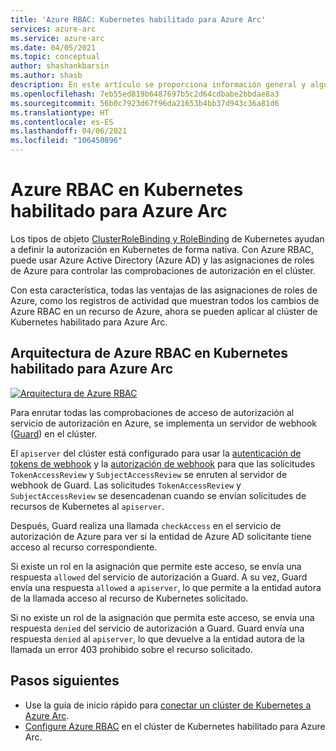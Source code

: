 ```yaml
---
title: 'Azure RBAC: Kubernetes habilitado para Azure Arc'
services: azure-arc
ms.service: azure-arc
ms.date: 04/05/2021
ms.topic: conceptual
author: shashankbarsin
ms.author: shasb
description: En este artículo se proporciona información general y algunos conceptos de la funcionalidad Azure RBAC en Kubernetes habilitado para Azure Arc
ms.openlocfilehash: 7eb55ed819b6487697b5c2d64cdbabe2bbdae8a3
ms.sourcegitcommit: 56b0c7923d67f96da21653b4bb37d943c36a81d6
ms.translationtype: HT
ms.contentlocale: es-ES
ms.lasthandoff: 04/06/2021
ms.locfileid: "106450896"
---
```

# <a name="azure-rbac-on-azure-arc-enabled-kubernetes"></a>Azure RBAC en Kubernetes habilitado para Azure Arc

Los tipos de objeto [ClusterRoleBinding y RoleBinding](https://kubernetes.io/docs/reference/access-authn-authz/rbac/#rolebinding-and-clusterrolebinding) de Kubernetes ayudan a definir la autorización en Kubernetes de forma nativa. Con Azure RBAC, puede usar Azure Active Directory (Azure AD) y las asignaciones de roles de Azure para controlar las comprobaciones de autorización en el clúster.

Con esta característica, todas las ventajas de las asignaciones de roles de Azure, como los registros de actividad que muestran todos los cambios de Azure RBAC en un recurso de Azure, ahora se pueden aplicar al clúster de Kubernetes habilitado para Azure Arc.

## <a name="architecture---azure-rbac-on-azure-arc-enabled-kubernetes"></a>Arquitectura de Azure RBAC en Kubernetes habilitado para Azure Arc

[ ![Arquitectura de Azure RBAC](./media/conceptual-azure-rbac.png) ](./media/conceptual-azure-rbac.png#lightbox)

Para enrutar todas las comprobaciones de acceso de autorización al servicio de autorización en Azure, se implementa un servidor de webhook ([Guard](https://github.com/appscode/guard)) en el clúster.

El `apiserver` del clúster está configurado para usar la [autenticación de tokens de webhook](https://kubernetes.io/docs/reference/access-authn-authz/authentication/#webhook-token-authentication) y la [autorización de webhook](https://kubernetes.io/docs/reference/access-authn-authz/webhook/) para que las solicitudes `TokenAccessReview` y `SubjectAccessReview` se enruten al servidor de webhook de Guard. Las solicitudes `TokenAccessReview` y `SubjectAccessReview` se desencadenan cuando se envían solicitudes de recursos de Kubernetes al `apiserver`.

Después, Guard realiza una llamada `checkAccess` en el servicio de autorización de Azure para ver si la entidad de Azure AD solicitante tiene acceso al recurso correspondiente. 

Si existe un rol en la asignación que permite este acceso, se envía una respuesta `allowed` del servicio de autorización a Guard. A su vez, Guard envía una respuesta `allowed` a `apiserver`, lo que permite a la entidad autora de la llamada acceso al recurso de Kubernetes solicitado.


Si no existe un rol de la asignación que permita este acceso, se envía una respuesta `denied` del servicio de autorización a Guard. Guard envía una respuesta `denied` al `apiserver`, lo que devuelve a la entidad autora de la llamada un error 403 prohibido sobre el recurso solicitado.

## <a name="next-steps"></a>Pasos siguientes

* Use la guía de inicio rápido para [conectar un clúster de Kubernetes a Azure Arc](./quickstart-connect-cluster.md).
* [Configure Azure RBAC](./azure-rbac.md) en el clúster de Kubernetes habilitado para Azure Arc.